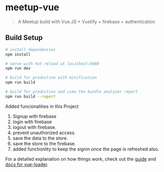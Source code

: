# meetup-vue

> A Meetup build with Vue.JS + Vuetify + firebase + authentication

## Build Setup

``` bash
# install dependencies
npm install

# serve with hot reload at localhost:8080
npm run dev

# build for production with minification
npm run build

# build for production and view the bundle analyzer report
npm run build --report
```
Added funcionalities in this Project

1. Signup with firebase
2. login with firebase
3. logout with firebase.
4. prevent unauthorized access.
5. save the data to the store.
6. save the store to the firebase.
7. added functionlity to keep the signin once the page is refreshed also.


For a detailed explanation on how things work, check out the [guide](http://vuejs-templates.github.io/webpack/) and [docs for vue-loader](http://vuejs.github.io/vue-loader).
